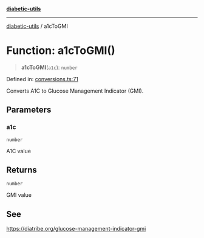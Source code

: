 [**diabetic-utils**](../README.md)

***

[diabetic-utils](../globals.md) / a1cToGMI

# Function: a1cToGMI()

> **a1cToGMI**(`a1c`): `number`

Defined in: [conversions.ts:71](https://github.com/marklearst/diabetic-utils/blob/eb1ce0a8bb58eaa6c7bbfdb97ff24106b8893a34/src/conversions.ts#L71)

Converts A1C to Glucose Management Indicator (GMI).

## Parameters

### a1c

`number`

A1C value

## Returns

`number`

GMI value

## See

https://diatribe.org/glucose-management-indicator-gmi
